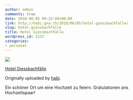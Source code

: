 ```yaml
---
author: admin
comments: true
date: 2010-06-05 09:23:09+00:00
link: http://habi.gna.ch/2010/06/05/hotel-giessbachfalle/
slug: hotel-giessbachfalle
title: Hotel Giessbachfälle
wordpress_id: 2132
categories:
- personal
---
```



 [![](http://farm5.static.flickr.com/4063/4670810719_d01b8c0ceb_m.jpg)](http://www.flickr.com/photos/habi/4670810719/)
   

 
  [Hotel Giessbachfälle](http://www.flickr.com/photos/habi/4670810719/)
    

  Originally uploaded by [habi](http://www.flickr.com/people/habi/).
 



Ein schöner Ort um eine Hochzeit zu feiern. Gratulationen ans Hochzeitspaar!
  

